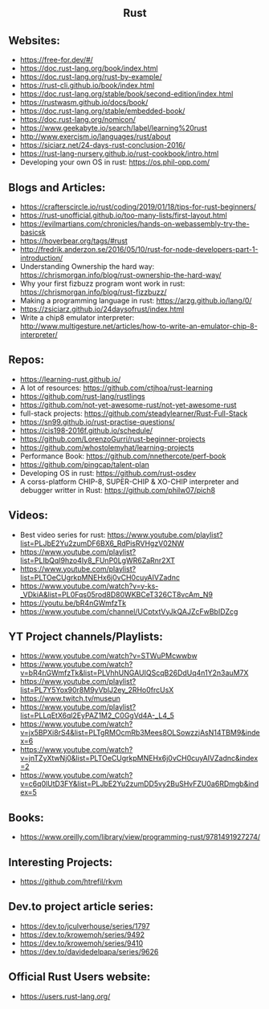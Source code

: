 <h2 align="center">Rust</h2>

## Websites:
 * https://free-for.dev/#/
 * https://doc.rust-lang.org/book/index.html
 * https://doc.rust-lang.org/rust-by-example/
 * https://rust-cli.github.io/book/index.html
 * https://doc.rust-lang.org/stable/book/second-edition/index.html
 * https://rustwasm.github.io/docs/book/
 * https://doc.rust-lang.org/stable/embedded-book/
 * https://doc.rust-lang.org/nomicon/
 * https://www.geekabyte.io/search/label/learning%20rust
 * http://www.exercism.io/languages/rust/about
 * https://siciarz.net/24-days-rust-conclusion-2016/
 * https://rust-lang-nursery.github.io/rust-cookbook/intro.html
 * Developing your own OS in rust: https://os.phil-opp.com/

## Blogs and Articles:
 * https://crafterscircle.io/rust/coding/2019/01/18/tips-for-rust-beginners/
 * https://rust-unofficial.github.io/too-many-lists/first-layout.html
 * https://evilmartians.com/chronicles/hands-on-webassembly-try-the-basicsk
 * https://hoverbear.org/tags/#rust
 * http://fredrik.anderzon.se/2016/05/10/rust-for-node-developers-part-1-introduction/
 * Understanding Ownership the hard way: https://chrismorgan.info/blog/rust-ownership-the-hard-way/
 * Why your first fizbuzz program wont work in rust: https://chrismorgan.info/blog/rust-fizzbuzz/
 * Making a programming language in rust: https://arzg.github.io/lang/0/
 * https://zsiciarz.github.io/24daysofrust/index.html
 * Write a chip8 emulator interpreter: http://www.multigesture.net/articles/how-to-write-an-emulator-chip-8-interpreter/

## Repos:
 * https://learning-rust.github.io/
 * A lot of resources: https://github.com/ctjhoa/rust-learning
 * https://github.com/rust-lang/rustlings
 * https://github.com/not-yet-awesome-rust/not-yet-awesome-rust
 * full-stack projects: https://github.com/steadylearner/Rust-Full-Stack
 * https://sn99.github.io/rust-practise-questions/
 * https://cis198-2016f.github.io/schedule/
 * https://github.com/LorenzoGurri/rust-beginner-projects
 * https://github.com/whostolemyhat/learning-projects
 * Performance Book: https://github.com/nnethercote/perf-book
 * https://github.com/pingcap/talent-plan
 * Developing OS in rust: https://github.com/rust-osdev
 * A corss-platform CHIP-8, SUPER-CHIP & XO-CHIP interpreter and debugger writter in Rust: https://github.com/philw07/pich8

## Videos:
 * Best video series for rust: https://www.youtube.com/playlist?list=PLJbE2Yu2zumDF6BX6_RdPisRVHgzV02NW
 * https://www.youtube.com/playlist?list=PLIbQqI9hzo4Iy8_FUnP0LgWR6ZaRnr2XT
 * https://www.youtube.com/playlist?list=PLTOeCUgrkpMNEHx6j0vCH0cuyAIVZadnc
 * https://www.youtube.com/watch?v=y-ks-_VDkiA&list=PL0Fqs05rod8D80WKBCeT326CT8vcAm_N9
 * https://youtu.be/bR4nGWmfzTk
 * https://www.youtube.com/channel/UCptxtVyJkQAJZcFwBbIDZcg

## YT Project channels/Playlists:
 * https://www.youtube.com/watch?v=STWuPMcwwbw
 * https://www.youtube.com/watch?v=bR4nGWmfzTk&list=PLVhhUNGAUIQScqB26DdUq4n1Y2n3auM7X
 * https://www.youtube.com/playlist?list=PL7Y5Yox90r8M9yVblJ2ey_2RHo0frcUsX
 * https://www.twitch.tv/museun
 * https://www.youtube.com/playlist?list=PLLqEtX6ql2EyPAZ1M2_C0GgVd4A-_L4_5
 * https://www.youtube.com/watch?v=jx5BPXi8rS4&list=PLTgRMOcmRb3Mees8OLSowzzjAsN14TBM9&index=6
 * https://www.youtube.com/watch?v=jnTZyXtwNj0&list=PLTOeCUgrkpMNEHx6j0vCH0cuyAIVZadnc&index=2
 * https://www.youtube.com/watch?v=c6q0lUtD3FY&list=PLJbE2Yu2zumDD5vy2BuSHvFZU0a6RDmgb&index=5

## Books:
 * https://www.oreilly.com/library/view/programming-rust/9781491927274/

## Interesting Projects:
 * https://github.com/htrefil/rkvm

## Dev.to project article series:
 * https://dev.to/jculverhouse/series/1797
 * https://dev.to/krowemoh/series/9492
 * https://dev.to/krowemoh/series/9410
 * https://dev.to/davidedelpapa/series/9626

## Official Rust Users website:
 * https://users.rust-lang.org/
